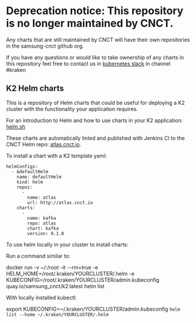 #  Deprecation notice:  This repository is no longer maintained by CNCT.
Any charts that are still maintained by CNCT will have their own repositories in the samsung-cnct github org.

If you have any questions or would like to take ownership of any charts in this repository feel free to contact us in [kubernetes slack](http://slack.k8s.io/) in channel #kraken

## K2 Helm charts

This is a repository of Helm charts that could be useful for deploying a K2 cluster with the functionality your application requires.

For an introduction to Helm and how to use charts in your K2 application: [helm.sh](https://helm.sh/)

These charts are automatically linted and published with Jenkins CI to the CNCT Helm repo: [atlas.cnct.io](http://atlas.cnct.io/).

To install a chart with a K2 template yaml:

```
helmConfigs:
  - &defaultHelm
    name: defaultHelm
    kind: helm
    repos:
      -
        name: atlas
        url: http://atlas.cnct.io
    charts:
      -
        name: kafka
        repo: atlas
        chart: kafka
        version: 0.1.0
```

To use helm locally in your cluster to install charts:

Run a command similar to:

docker run -v ~/:/root -it --rm=true -e HELM_HOME=/root/.kraken/YOURCLUSTER/.helm -e KUBECONFIG=/root/.kraken/YOURCLUSTER/admin.kubeconfig quay.io/samsung_cnct/k2:latest helm list

With locally installed kubectl:

export KUBECONFIG=~/.kraken/YOURCLUSTER/admin.kubeconfig
`helm list --home ~/.kraken/YOURCLUSTER/.helm`
